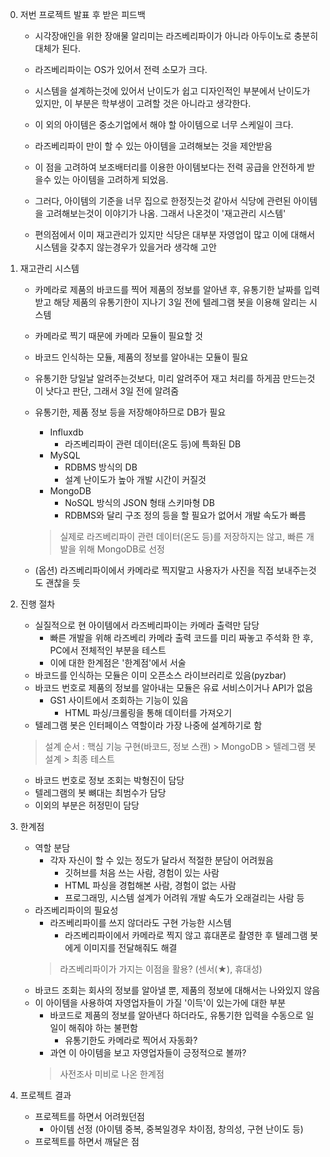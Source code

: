 
0. 저번 프로젝트 발표 후 받은 피드백
    - 시각장애인을 위한 장애물 알리미는 라즈베리파이가 아니라 아두이노로 충분히 대체가 된다.
    - 라즈베리파이는 OS가 있어서 전력 소모가 크다.
    - 시스템을 설계하는것에 있어서 난이도가 쉽고 디자인적인 부분에서 난이도가 있지만, 이 부분은 학부생이 고려할 것은 아니라고 생각한다.
    - 이 외의 아이템은 중소기업에서 해야 할 아이템으로 너무 스케일이 크다.
    - 라즈베리파이 만이 할 수 있는 아이템을 고려해보는 것을 제안받음
    
	- 이 점을 고려하여 보조배터리를 이용한 아이템보다는 전력 공급을 안전하게 받을수 있는 아이템을 고려하게 되었음.
	- 그러다, 아이템의 기준을 너무 집으로 한정짓는것 같아서 식당에 관련된 아이템을 고려해보는것이 이야기가 나옴. 그래서 나온것이 '재고관리 시스템'
	- 편의점에서 이미 재고관리가 있지만 식당은 대부분 자영업이 많고 이에 대해서 시스템을 갖추지 않는경우가 있을거라 생각해 고안
	
1. 재고관리 시스템
	- 카메라로 제품의 바코드를 찍어 제품의 정보를 알아낸 후, 유통기한 날짜를 입력받고 해당 제품의 유통기한이 지나기 3일 전에 텔레그램 봇을 이용해 알리는 시스템
	- 카메라로 찍기 때문에 카메라 모듈이 필요할 것
	- 바코드 인식하는 모듈, 제품의 정보를 알아내는 모듈이 필요
	- 유통기한 당일날 알려주는것보다, 미리 알려주어 재고 처리를 하게끔 만드는것이 낫다고 판단, 그래서 3일 전에 알려줌
	- 유통기한, 제품 정보 등을 저장해야하므로 DB가 필요
		- Influxdb
			- 라즈베리파이 관련 데이터(온도 등)에 특화된 DB
		- MySQL
			- RDBMS 방식의 DB
			- 설계 난이도가 높아 개발 시간이 커질것
		- MongoDB
			- NoSQL 방식의 JSON 형태 스키마형 DB
			- RDBMS와 달리 구조 정의 등을 할 필요가 없어서 개발 속도가 빠름 
		> 실제로 라즈베리파이 관련 데이터(온도 등)를 저장하지는 않고, 빠른 개발을 위해 MongoDB로 선정
	
	- (옵션) 라즈베리파이에서 카메라로 찍지말고 사용자가 사진을 직접 보내주는것도 괜찮을 듯

2. 진행 절차
	- 실질적으로 현 아이템에서 라즈베리파이는 카메라 출력만 담당
		- 빠른 개발을 위해 라즈베리 카메라 출력 코드를 미리 짜놓고 주석화 한 후, PC에서 전체적인 부분을 테스트
		- 이에 대한 한계점은 '한계점'에서 서술
	- 바코드를 인식하는 모듈은 이미 오픈소스 라이브러리로 있음(pyzbar)
	- 바코드 번호로 제품의 정보를 알아내는 모듈은 유료 서비스이거나 API가 없음
		- GS1 사이트에서 조회하는 기능이 있음
			- HTML 파싱/크롤링을 통해 데이터를 가져오기
	- 텔레그램 봇은 인터페이스 역할이라 가장 나중에 설계하기로 함
	> 설계 순서 : 핵심 기능 구현(바코드, 정보 스캔) > MongoDB > 텔레그램 봇 설계 > 최종 테스트
	- 바코드 번호로 정보 조회는 박형진이 담당
	- 텔레그램의 봇 뼈대는 최범수가 담당
	- 이외의 부분은 허정민이 담당
	
3. 한계점
	- 역할 분담
		- 각자 자신이 할 수 있는 정도가 달라서 적절한 분담이 어려웠음
			- 깃허브를 처음 쓰는 사람, 경험이 있는 사람
			- HTML 파싱을 경헙해본 사람, 경험이 없는 사람
			- 프로그래밍, 시스템 설계가 어려워 개발 속도가 오래걸리는 사람 등
	- 라즈베리파이의 필요성
		- 라즈베리파이를 쓰지 않더라도 구현 가능한 시스템
			- 라즈베리파이에서 카메라로 찍지 않고 휴대폰로 촬영한 후 텔레그램 봇에게 이미지를 전달해줘도 해결
		> 라즈베리파이가 가지는 이점을 활용? (센서(★), 휴대성)
	- 바코드 조회는 회사의 정보를 알아낼 뿐, 제품의 정보에 대해서는 나와있지 않음
	- 이 아이템을 사용하여 자영업자들이 가질 '이득'이 있는가에 대한 부분
		- 바코드로 제품의 정보를 알아낸다 하더라도, 유통기한 입력을 수동으로 일일이 해줘야 하는 불편함
			- 유통기한도 카메라로 찍어서 자동화?
		- 과연 이 아이템을 보고 자영업자들이 긍정적으로 볼까?
		> 사전조사 미비로 나온 한계점

4. 프로젝트 결과
	- 프로젝트를 하면서 어려웠던점
		- 아이템 선정 (아이템 중복, 중복일경우 차이점, 창의성, 구현 난이도 등) 
	- 프로젝트를 하면서 깨달은 점
